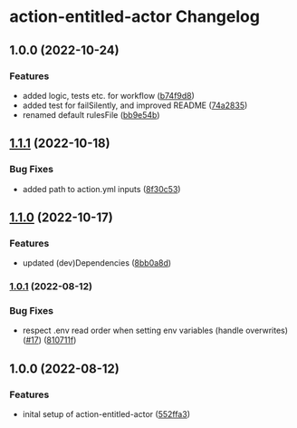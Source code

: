 # action-entitled-actor Changelog

## 1.0.0 (2022-10-24)


### Features

* added logic, tests etc. for workflow ([b74f9d8](https://github.com/natterstefan/action-entitled-actor/commit/b74f9d8d359baec93c58fc4d8c63b06b1a4ab251))
* added test for failSilently, and improved README ([74a2835](https://github.com/natterstefan/action-entitled-actor/commit/74a2835a55e37fc40a8923199e7d7771fc753c0a))
* renamed default rulesFile ([bb9e54b](https://github.com/natterstefan/action-entitled-actor/commit/bb9e54b9bc06ebb61434776b9a5013760a3f8a79))

## [1.1.1](https://github.com/natterstefan/action-entitled-actor/compare/v1.1.0...v1.1.1) (2022-10-18)


### Bug Fixes

* added path to action.yml inputs ([8f30c53](https://github.com/natterstefan/action-entitled-actor/commit/8f30c53c29983ea0a808fe16a32c7b451ca429d7))

## [1.1.0](https://github.com/natterstefan/action-entitled-actor/compare/v1.0.1...v1.1.0) (2022-10-17)


### Features

* updated (dev)Dependencies ([8bb0a8d](https://github.com/natterstefan/action-entitled-actor/commit/8bb0a8de7b6d02985e4e23d0ffeeffab95d4b936))

### [1.0.1](https://github.com/natterstefan/action-entitled-actor/compare/v1.0.0...v1.0.1) (2022-08-12)


### Bug Fixes

* respect .env read order when setting env variables (handle overwrites) ([#17](https://github.com/natterstefan/action-entitled-actor/issues/17)) ([810711f](https://github.com/natterstefan/action-entitled-actor/commit/810711fbb22931ebc8a412e64c75f4407f6e297a))

## 1.0.0 (2022-08-12)


### Features

* inital setup of action-entitled-actor ([552ffa3](https://github.com/natterstefan/action-entitled-actor/commit/552ffa37ff1b9ef8986f8697275f83ce195f8882))
